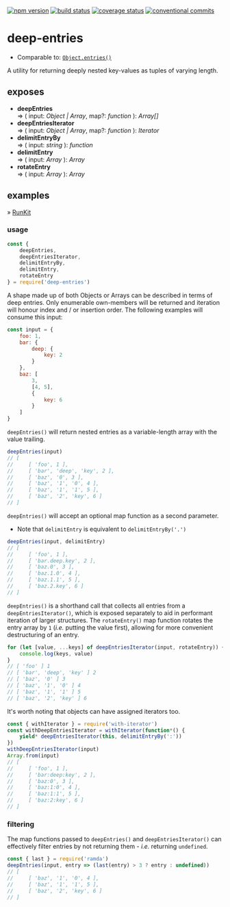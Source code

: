 [![npm version][img:npm-version]][repo:package]
[![build status][img:repo-status]][repo:status]
[![coverage status][img:coveralls]][ext:coveralls]
[![conventional commits][img:commits]][ext:commits]

# deep-entries

-   Comparable to: [`Object.entries()`][ext:object.entries]

A utility for returning deeply nested key-values as tuples of varying length.

## exposes

-   **deepEntries**  
    => ( input: _Object | Array_, map?: _function_ ): _Array[]_
-   **deepEntriesIterator**  
    => ( input: _Object | Array_, map?: _function_ ): _Iterator_
-   **delimitEntryBy**  
    => ( input: _string_ ): _function_
-   **delimitEntry**  
    => ( input: _Array_ ): _Array_
-   **rotateEntry**  
    => ( input: _Array_ ): _Array_

## examples

» [RunKit][repo:examples]

### usage

```js
const {
	deepEntries,
	deepEntriesIterator,
	delimitEntryBy,
	delimitEntry,
	rotateEntry
} = require('deep-entries')
```

A shape made up of both Objects or Arrays can be described in terms of deep entries. Only enumerable
own-members will be returned and iteration will honour index and / or insertion order. The following
examples will consume this input:

```js
const input = {
	foo: 1,
	bar: {
		deep: {
			key: 2
		}
	},
	baz: [
		3,
		[4, 5],
		{
			key: 6
		}
	]
}
```

`deepEntries()` will return nested entries as a variable-length array with the value trailing.

```js
deepEntries(input)
// [
//     [ 'foo', 1 ],
//     [ 'bar', 'deep', 'key', 2 ],
//     [ 'baz', '0', 3 ],
//     [ 'baz', '1', '0', 4 ],
//     [ 'baz', '1', '1', 5 ],
//     [ 'baz', '2', 'key', 6 ]
// ]
```

`deepEntries()` will accept an optional map function as a second parameter.

-   Note that `delimitEntry` is equivalent to `delimitEntryBy('.')`

```js
deepEntries(input, delimitEntry)
// [
//     [ 'foo', 1 ],
//     [ 'bar.deep.key', 2 ],
//     [ 'baz.0', 3 ],
//     [ 'baz.1.0', 4 ],
//     [ 'baz.1.1', 5 ],
//     [ 'baz.2.key', 6 ]
// ]
```

`deepEntries()` is a shorthand call that collects all entries from a `deepEntriesIterator()`, which is
exposed separately to aid in performant iteration of larger structures. The `rotateEntry()` map
function rotates the entry array by `1` (_i.e._ putting the value first), allowing for more convenient
destructuring of an entry.

```js
for (let [value, ...keys] of deepEntriesIterator(input, rotateEntry)) {
	console.log(keys, value)
}
// [ 'foo' ] 1
// [ 'bar', 'deep', 'key' ] 2
// [ 'baz', '0' ] 3
// [ 'baz', '1', '0' ] 4
// [ 'baz', '1', '1' ] 5
// [ 'baz', '2', 'key' ] 6
```

It's worth noting that objects can have assigned iterators too.

```js
const { withIterator } = require('with-iterator')
const withDeepEntriesIterator = withIterator(function*() {
	yield* deepEntriesIterator(this, delimitEntryBy(':'))
})
withDeepEntriesIterator(input)
Array.from(input)
// [
//     [ 'foo', 1 ],
//     [ 'bar:deep:key', 2 ],
//     [ 'baz:0', 3 ],
//     [ 'baz:1:0', 4 ],
//     [ 'baz:1:1', 5 ],
//     [ 'baz:2:key', 6 ]
// ]
```

### filtering

The map functions passed to `deepEntries()` and `deepEntriesIterator()` can effectively filter entries
by not returning them - _i.e._ returning `undefined`.

```js
const { last } = require('ramda')
deepEntries(input, entry => (last(entry) > 3 ? entry : undefined))
// [
//     [ 'baz', '1', '0', 4 ],
//     [ 'baz', '1', '1', 5 ],
//     [ 'baz', '2', 'key', 6 ]
// ]
```

[repo:status]: https://travis-ci.org/mylesj/deep-entries
[repo:package]: https://www.npmjs.com/package/deep-entries
[repo:examples]: https://runkit.com/mylesj/deep-entries/2.0.0
[ext:object.entries]: https://developer.mozilla.org/en-US/docs/Web/JavaScript/Reference/Global_Objects/Object/entries
[ext:commits]: https://conventionalcommits.org
[ext:coveralls]: https://coveralls.io/github/mylesj/deep-entries?branch=master
[img:repo-status]: https://travis-ci.org/mylesj/deep-entries.svg?branch=master
[img:npm-version]: https://badgen.net/npm/v/deep-entries
[img:commits]: https://badgen.net/badge/conventional%20commits/1.0.0/yellow
[img:coveralls]: https://coveralls.io/repos/github/mylesj/deep-entries/badge.svg?branch=master
